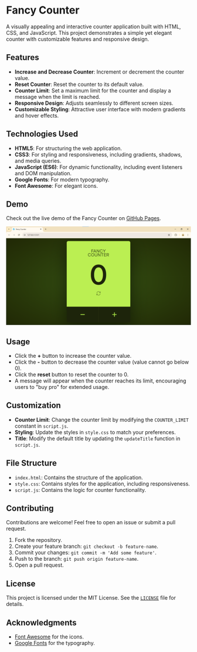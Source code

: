 # Fancy Counter

A visually appealing and interactive counter application built with HTML, CSS, and JavaScript. This project demonstrates a simple yet elegant counter with customizable features and responsive design.

## Features

- **Increase and Decrease Counter**: Increment or decrement the counter value.
- **Reset Counter**: Reset the counter to its default value.
- **Counter Limit**: Set a maximum limit for the counter and display a message when the limit is reached.
- **Responsive Design**: Adjusts seamlessly to different screen sizes.
- **Customizable Styling**: Attractive user interface with modern gradients and hover effects.

## Technologies Used

- **HTML5**: For structuring the web application.
- **CSS3**: For styling and responsiveness, including gradients, shadows, and media queries.
- **JavaScript (ES6)**: For dynamic functionality, including event listeners and DOM manipulation.
- **Google Fonts**: For modern typography.
- **Font Awesome**: For elegant icons.

## Demo

Check out the live demo of the Fancy Counter on [GitHub Pages](https://neendudev.github.io/Fancy-Counter/).

![Project Screenshot](project-screenshot.png)

## Usage

- Click the **+** button to increase the counter value.
- Click the **-** button to decrease the counter value (value cannot go below 0).
- Click the **reset** button to reset the counter to 0.
- A message will appear when the counter reaches its limit, encouraging users to "buy pro" for extended usage.

## Customization

- **Counter Limit**: Change the counter limit by modifying the `COUNTER_LIMIT` constant in `script.js`.
- **Styling**: Update the styles in `style.css` to match your preferences.
- **Title**: Modify the default title by updating the `updateTitle` function in `script.js`.

## File Structure

- `index.html`: Contains the structure of the application.
- `style.css`: Contains styles for the application, including responsiveness.
- `script.js`: Contains the logic for counter functionality.

## Contributing

Contributions are welcome! Feel free to open an issue or submit a pull request.

1. Fork the repository.
2. Create your feature branch: `git checkout -b feature-name`.
3. Commit your changes: `git commit -m 'Add some feature'`.
4. Push to the branch: `git push origin feature-name`.
5. Open a pull request.

## License

This project is licensed under the MIT License. See the [`LICENSE`](./LICENCE.txt) file for details.

## Acknowledgments

- [Font Awesome](https://fontawesome.com/) for the icons.
- [Google Fonts](https://fonts.google.com/) for the typography.
